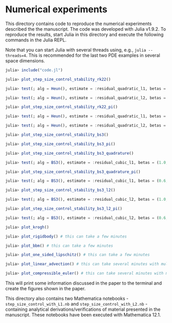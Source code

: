 # Numerical experiments

This directory contains code to reproduce the numerical experiments described
the the manuscript. The code was developed with Julia v1.9.2. To reproduce the
results, start Julia in this directory and execute the following commands in
the Julia REPL.

Note that you can start Julia with several threads using, e.g.,
`julia --threads=4`. This is recommended for the last two PDE examples in
several space dimensions.

```julia
julia> include("code.jl")

julia> plot_step_size_control_stability_rk22()

julia> test(; alg = Heun(), estimate = :residual_quadratic_l1, betas = (1.0, 0.0))

julia> test(; alg = Heun(), estimate = :residual_quadratic_l2, betas = (1.0, 0.0))

julia> plot_step_size_control_stability_rk22_pi()

julia> test(; alg = Heun(), estimate = :residual_quadratic_l1, betas = (0.6, -0.2))

julia> test(; alg = Heun(), estimate = :residual_quadratic_l2, betas = (0.6, -0.2))

julia> plot_step_size_control_stability_bs3()

julia> plot_step_size_control_stability_bs3_pi()

julia> plot_step_size_control_stability_bs3_quadrature()

julia> test(; alg = BS3(), estimate = :residual_cubic_l1, betas = (1.0, 0.0))

julia> plot_step_size_control_stability_bs3_quadrature_pi()

julia> test(; alg = BS3(), estimate = :residual_cubic_l1, betas = (0.6, -0.2))

julia> plot_step_size_control_stability_bs3_l2()

julia> test(; alg = BS3(), estimate = :residual_cubic_l2, betas = (1.0, 0.0))

julia> plot_step_size_control_stability_bs3_l2_pi()

julia> test(; alg = BS3(), estimate = :residual_cubic_l2, betas = (0.6, -0.2))

julia> plot_krogh()

julia> plot_rigidbody() # this can take a few minutes

julia> plot_bbm() # this can take a few minutes

julia> plot_one_sided_lipschitz() # this can take a few minutes

julia> plot_linear_advection() # this can take several minutes with multiple threads

julia> plot_compressible_euler() # this can take several minutes with multiple threads

```

This will print some information discussed in the paper to the terminal and
create the figures shown in the paper.

This directory also contains two Mathematica notebooks -
`step_size_control_with_L1.nb` and `step_size_control_with_L2.nb` -
containing analytical derivations/verifications of material presented in
the manuscript. These notebooks have been executed with Mathematica 12.1.
